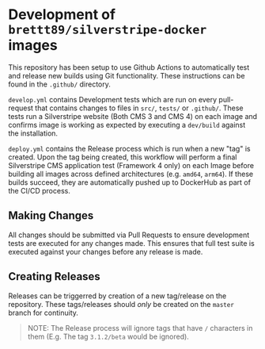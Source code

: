 # Development of `brettt89/silverstripe-docker` images

This repository has been setup to use Github Actions to automatically test and release new builds using Git functionality. These instructions can be found in the `.github/` directory.

`develop.yml` contains Development tests which are run on every pull-request that contains changes to files in `src/`, `tests/` or `.github/`. These tests run a Silverstripe website (Both CMS 3 and CMS 4) on each image and confirms image is working as expected by executing a `dev/build` against the installation.

`deploy.yml` contains the Release process which is run when a new "tag" is created. Upon the tag being created, this workflow will perform a final Silverstripe CMS application test (Framework 4 only) on each Image before building all images across defined architectures (e.g. `amd64`, `arm64`). If these builds succeed, they are automatically pushed up to DockerHub as part of the CI/CD process.

## Making Changes

All changes should be submitted via Pull Requests to ensure development tests are executed for any changes made. This ensures that full test suite is executed against your changes before any release is made.

## Creating Releases

Releases can be triggerred by creation of a new tag/release on the repository. These tags/releases should *only* be created on the `master` branch for continuity.

>NOTE: The Release process will ignore tags that have `/` characters in them (E.g. The tag `3.1.2/beta` would be ignored).